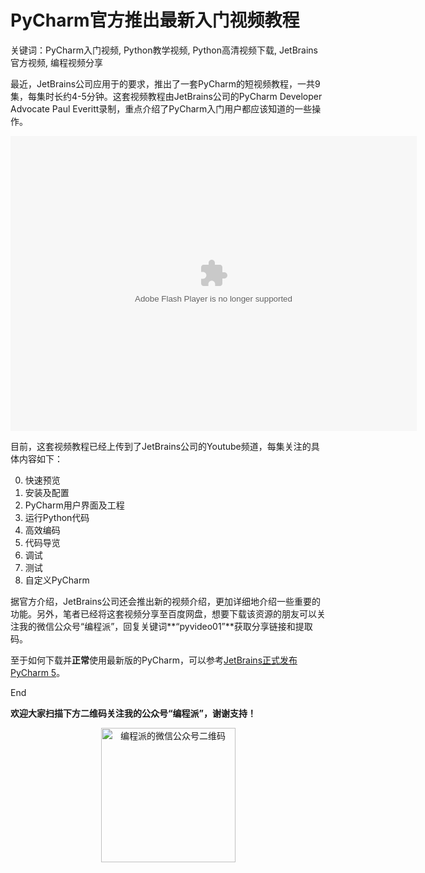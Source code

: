 # PyCharm官方推出最新入门视频教程

关键词：PyCharm入门视频, Python教学视频, Python高清视频下载, JetBrains官方视频, 编程视频分享

最近，JetBrains公司应用于的要求，推出了一套PyCharm的短视频教程，一共9集，每集时长约4-5分钟。这套视频教程由JetBrains公司的PyCharm Developer Advocate Paul Everitt录制，重点介绍了PyCharm入门用户都应该知道的一些操作。

<div id="mod_tenvideo_flash_player_1453337697294"><embed wmode="window" flashvars="vid=c018185tooc&amp;tpid=3&amp;showend=1&amp;showcfg=1&amp;searchbar=1&amp;shownext=1&amp;list=2&amp;autoplay=1&amp;ptag=%7Cuc.manage.li.title&amp;outhost=http%3A%2F%2Fv.qq.com%2Fpage%2Fc%2Fo%2Fc%2Fc018185tooc.html&amp;refer=http%3A%2F%2Fv.qq.com%2Fu%2Fvideos%2F&amp;openbc=0&amp;fakefull=1&amp;title=%20Getting%20Started%20with%20PyCharm-%20Quick%20Tour" src="http://imgcache.qq.com/tencentvideo_v1/player/TencentPlayer.swf?max_age=86400&amp;v=20140714" quality="high" name="tenvideo_flash_player_1453337697294" id="tenvideo_flash_player_1453337697294" bgcolor="#000000" width="650px" height="472px" align="middle" allowscriptaccess="always" allowfullscreen="true" type="application/x-shockwave-flash" pluginspage="http://get.adobe.com/cn/flashplayer/"></div>

目前，这套视频教程已经上传到了JetBrains公司的Youtube频道，每集关注的具体内容如下：

0. 快速预览
1. 安装及配置
2. PyCharm用户界面及工程
3. 运行Python代码
4. 高效编码
5. 代码导览
6. 调试
7. 测试
8. 自定义PyCharm

据官方介绍，JetBrains公司还会推出新的视频介绍，更加详细地介绍一些重要的功能。另外，笔者已经将这套视频分享至百度网盘，想要下载该资源的朋友可以关注我的微信公众号“编程派”，回复关键词**“pyvideo01”**获取分享链接和提取码。

至于如何下载并**正常**使用最新版的PyCharm，可以参考[JetBrains正式发布PyCharm 5](http://codingpy.com/article/jetbrains-releases-pycharm5/)。

End

**欢迎大家扫描下方二维码关注我的公众号“编程派”，谢谢支持！**

<p style="text-align:center">
    <img src="http://codingpy.com/static/images/wechat-of-codingpy.jpg" alt="编程派的微信公众号二维码" style="width:215px;height:215px">
</p>